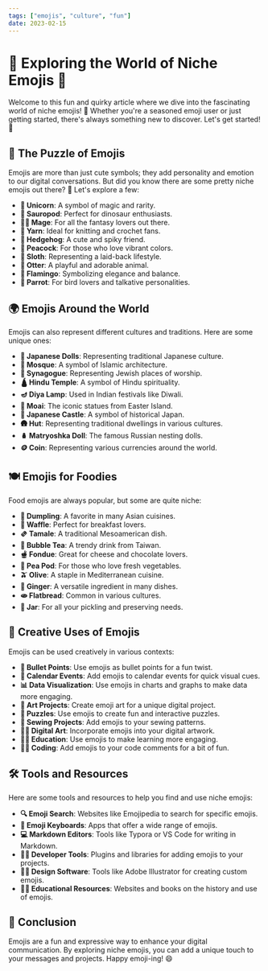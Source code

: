 ```yaml
---
tags: ["emojis", "culture", "fun"]
date: 2023-02-15
---
```


# 🌟 Exploring the World of Niche Emojis 🌟

Welcome to this fun and quirky article where we dive into the fascinating world of niche emojis! 🎉 Whether you're a seasoned emoji user or just getting started, there's always something new to discover. Let's get started! 🚀

## 🧩 The Puzzle of Emojis

Emojis are more than just cute symbols; they add personality and emotion to our digital conversations. But did you know there are some pretty niche emojis out there? 🤔 Let's explore a few:

- **🦄 Unicorn**: A symbol of magic and rarity.
- **🦕 Sauropod**: Perfect for dinosaur enthusiasts.
- **🧙‍♂️ Mage**: For all the fantasy lovers out there.
- **🧶 Yarn**: Ideal for knitting and crochet fans.
- **🦔 Hedgehog**: A cute and spiky friend.
- **🦚 Peacock**: For those who love vibrant colors.
- **🦥 Sloth**: Representing a laid-back lifestyle.
- **🦦 Otter**: A playful and adorable animal.
- **🦩 Flamingo**: Symbolizing elegance and balance.
- **🦜 Parrot**: For bird lovers and talkative personalities.

## 🌍 Emojis Around the World

Emojis can also represent different cultures and traditions. Here are some unique ones:

- **🎎 Japanese Dolls**: Representing traditional Japanese culture.
- **🕌 Mosque**: A symbol of Islamic architecture.
- **🕍 Synagogue**: Representing Jewish places of worship.
- **🛕 Hindu Temple**: A symbol of Hindu spirituality.
- **🪔 Diya Lamp**: Used in Indian festivals like Diwali.
- **🗿 Moai**: The iconic statues from Easter Island.
- **🏯 Japanese Castle**: A symbol of historical Japan.
- **🛖 Hut**: Representing traditional dwellings in various cultures.
- **🪆 Matryoshka Doll**: The famous Russian nesting dolls.
- **🪙 Coin**: Representing various currencies around the world.

## 🍽️ Emojis for Foodies

Food emojis are always popular, but some are quite niche:

- **🥟 Dumpling**: A favorite in many Asian cuisines.
- **🧇 Waffle**: Perfect for breakfast lovers.
- **🫔 Tamale**: A traditional Mesoamerican dish.
- **🧋 Bubble Tea**: A trendy drink from Taiwan.
- **🫕 Fondue**: Great for cheese and chocolate lovers.
- **🫛 Pea Pod**: For those who love fresh vegetables.
- **🫒 Olive**: A staple in Mediterranean cuisine.
- **🫚 Ginger**: A versatile ingredient in many dishes.
- **🫓 Flatbread**: Common in various cultures.
- **🫙 Jar**: For all your pickling and preserving needs.

## 🎨 Creative Uses of Emojis

Emojis can be used creatively in various contexts:

- **📝 Bullet Points**: Use emojis as bullet points for a fun twist.
- **📅 Calendar Events**: Add emojis to calendar events for quick visual cues.
- **📊 Data Visualization**: Use emojis in charts and graphs to make data more engaging.
- **🎨 Art Projects**: Create emoji art for a unique digital project.
- **🧩 Puzzles**: Use emojis to create fun and interactive puzzles.
- **🧵 Sewing Projects**: Add emojis to your sewing patterns.
- **🧑‍🎨 Digital Art**: Incorporate emojis into your digital artwork.
- **🧑‍🏫 Education**: Use emojis to make learning more engaging.
- **🧑‍💻 Coding**: Add emojis to your code comments for a bit of fun.

## 🛠️ Tools and Resources

Here are some tools and resources to help you find and use niche emojis:

- **🔍 Emoji Search**: Websites like Emojipedia to search for specific emojis.
- **📱 Emoji Keyboards**: Apps that offer a wide range of emojis.
- **💻 Markdown Editors**: Tools like Typora or VS Code for writing in Markdown.
- **🧑‍💻 Developer Tools**: Plugins and libraries for adding emojis to your projects.
- **🧑‍🎨 Design Software**: Tools like Adobe Illustrator for creating custom emojis.
- **🧑‍🏫 Educational Resources**: Websites and books on the history and use of emojis.

## 🎉 Conclusion

Emojis are a fun and expressive way to enhance your digital communication. By exploring niche emojis, you can add a unique touch to your messages and projects. Happy emoji-ing! 😄
